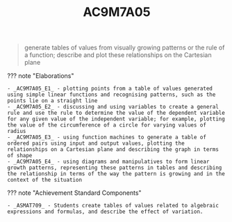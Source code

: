 ﻿---
backlinks:
- title: Learning Areas
  url: /memex/sense/Teaching/Curriculum/v9/v9-learning-areas.html
tags: australian-curriculum
title: AC9M7A05
type: note
---
> generate tables of values from visually growing patterns or the rule of a function; describe and plot these relationships on the Cartesian plane

??? note "Elaborations"

	- _AC9M7A05_E1_ - plotting points from a table of values generated using simple linear functions and recognising patterns, such as the points lie on a straight line
	- _AC9M7A05_E2_ - discussing and using variables to create a general rule and use the rule to determine the value of the dependent variable for any given value of the independent variable; for example, plotting the value of the circumference of a circle for varying values of radius
	- _AC9M7A05_E3_ - using function machines to generate a table of ordered pairs using input and output values, plotting the relationships on a Cartesian plane and describing the graph in terms of shape
	- _AC9M7A05_E4_ - using diagrams and manipulatives to form linear growth patterns, representing these patterns in tables and describing the relationship in terms of the way the pattern is growing and in the context of the situation
??? note "Achievement Standard Components"

	- _ASMAT709_ - Students create tables of values related to algebraic expressions and formulas, and describe the effect of variation.